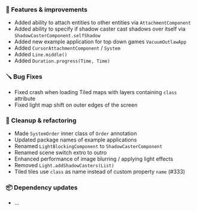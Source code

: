 ### 🚀 Features & improvements

- Added ability to attach entities to other entities via `AttachmentComponent`
- Added ability to specify if shadow caster cast shadows over itself via `ShadowCasterComponent.selfShadow`
- Added new example application for top down games `VacuumOutlawApp`
- Added `CursorAttachmentComponent` / `System`
- Added `Line.middle()`
- Added `Duration.progress(Time, Time)`

### 🪛 Bug Fixes

- Fixed crash when loading Tiled maps with layers containing `class` attribute
- Fixed light map shift on outer edges of the screen

### 🧽 Cleanup & refactoring

- Made `SystemOrder` inner class of `Order` annotation 
- Updated package names of example applications
- Renamed `LightBlockingComponent` to `ShadowCasterComponent`
- Renamed scene switch extro to outro
- Enhanced performance of image blurring / applying light effects
- Removed `Light.addShadowCasters(List)`
- Tiled tiles use `class` as name instead of custom property `name` (#333)

### 📦 Dependency updates

- ...